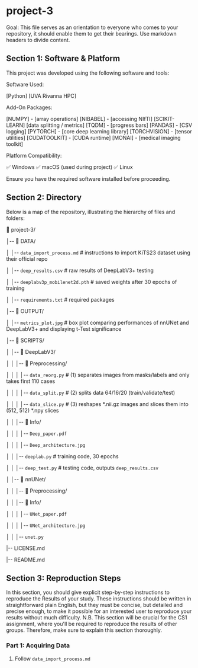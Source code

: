 # project-3

Goal: This file serves as an orientation to everyone who comes to your repository, it should enable them to get their bearings.
Use markdown headers to divide content.

## Section 1: Software & Platform
This project was developed using the following software and tools:

Software Used:

[Python]
[UVA Rivanna HPC]

Add-On Packages:

[NUMPY] - [array operations]
[NIBABEL] - [accessing NIfTI]
[SCIKIT-LEARN] [data splitting / metrics]
[TQDM] - [progress bars]
[PANDAS] - [CSV logging]
[PYTORCH] - [core deep learning library]
[TORCHVISION] - [tensor utilities]
[CUDATOOLKIT] - [CUDA runtime]
[MONAI] - [medical imaging toolkit]

Platform Compatibility:

✅ Windows
✅ macOS (used during project)
✅ Linux

Ensure you have the required software installed before proceeding.

## Section 2: Directory
Below is a map of the repository, illustrating the hierarchy of files and folders:

📂 project-3/ 

│-- 📂 DATA/ 

│  │-- ```data_import_process.md``` # instructions to import KiTS23 dataset using their official repo

│  │-- ```deep_results.csv``` # raw results of DeepLabV3+ testing

│  │-- ```deeplabv3p_mobilenet2d.pth``` # saved weights after 30 epochs of training

│  │-- ```requirements.txt``` # required packages

│-- 📂 OUTPUT/

│  │-- ```metrics_plot.jpg``` # box plot comparing performances of nnUNet and DeepLabV3+ and displaying t-Test significance

│-- 📂 SCRIPTS/

│  │-- 📂 DeepLabV3/

│  │  │-- 📂 Preprocessing/

│  │  │  │-- ```data_reorg.py``` # (1) separates images from masks/labels and only takes first 110 cases

│  │  │  │-- ```data_split.py``` # (2) splits data 64/16/20 (train/validate/test)

│  │  │  │-- ```data_slice.py``` # (3) reshapes *.nii.gz images and slices them into (512, 512) *.npy slices

│  │  │-- 📂 Info/

│  │  │  │-- ```Deep_paper.pdf```

│  │  │  │-- ```Deep_architecture.jpg```

│  │  │-- ```deeplab.py``` # training code, 30 epochs

│  │  │-- ```deep_test.py``` # testing code, outputs ```deep_results.csv```

│  │-- 📂 nnUNet/

│  │  │-- 📂 Preprocessing/

│  │  │-- 📂 Info/

│  │  │  │-- ```UNet_paper.pdf```

│  │  │  │-- ```UNet_architecture.jpg```

│  │  │-- ```unet.py```

|-- LICENSE.md

|-- README.md

## Section 3: Reproduction Steps
In this section, you should give explicit step-by-step instructions to reproduce the Results of your study. These instructions should be written in straightforward plain English, but they must be concise, but detailed and precise enough, to make it possible for an interested user to reproduce your results without much difficulty. N.B. This section will be crucial for the CS1 assignment, where you'll be required to reproduce the results of other groups. Therefore, make sure to explain this section thoroughly. 

### Part 1: Acquiring Data

1. Follow ```data_import_process.md```
